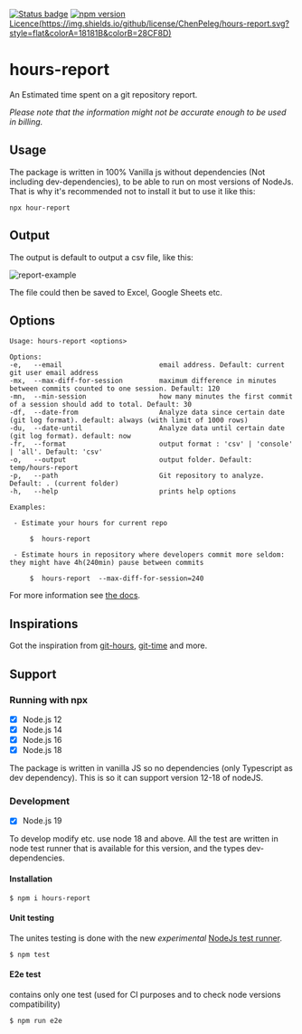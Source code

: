 [![Status badge](https://github.com/ChenPeleg/hours-report/actions/workflows/ci-tests.yml/badge.svg?branch=main)](https://github.com/ChenPeleg/hours-report/actions/?query=branch%3Amain)
[![npm version](https://badge.fury.io/js/hours-report.svg)](https://badge.fury.io/js/hours-report)
[Licence(https://img.shields.io/github/license/ChenPeleg/hours-report.svg?style=flat&colorA=18181B&colorB=28CF8D)](https://github.com/ChenPeleg/hours-report/LICENCE)

# hours-report

An Estimated time spent on a git repository report.

*Please note that the information might not be accurate enough to be used in billing.*

## Usage

The package is written in 100% Vanilla js without dependencies (Not including dev-dependencies), to be able to run on
most versions of NodeJs.
That is why it's recommended not to install it but to use it like this:

`npx hour-report`

## Output

The output is default to output a csv file, like this:

![report-example](https://chenpeleg.github.io/hours-report/assets/img/report-example.png)

The file could then be saved to Excel, Google Sheets etc.

## Options

    Usage: hours-report <options>

    Options:
    -e,   --email                        email address. Default: current git user email address
    -mx,  --max-diff-for-session         maximum difference in minutes between commits counted to one session. Default: 120
    -mn,  --min-session                  how many minutes the first commit of a session should add to total. Default: 30
    -df,  --date-from                    Analyze data since certain date (git log format). default: always (with limit of 1000 rows)
    -du,  --date-until                   Analyze data until certain date (git log format). default: now
    -fr,  --format                       output format : 'csv' | 'console' | 'all'. Default: 'csv'
    -o,   --output                       output folder. Default: temp/hours-report
    -p,   --path                         Git repository to analyze. Default: . (current folder)
    -h,   --help                         prints help options

    Examples:

     - Estimate your hours for current repo

         $  hours-report 

     - Estimate hours in repository where developers commit more seldom: they might have 4h(240min) pause between commits

         $  hours-report  --max-diff-for-session=240

For more information see [the docs](https://chenpeleg.github.io/hours-report/).

## Inspirations

Got the inspiration
from [git-hours](https://github.com/kimmobrunfeldt/git-hours), [git-time](https://github.com/vmf91/git-time) and more.

## Support

### Running with npx

+ [x] Node.js 12
+ [x] Node.js 14
+ [x] Node.js 16
+ [x] Node.js 18

The package is written in vanilla JS so no dependencies (only Typescript as dev dependency).
This is so it can support version 12-18 of nodeJS.

### Development

+ [x] Node.js 19

To develop modify etc. use node 18 and above.
All the test are written in node test runner that is available for this version, and the types dev-dependencies.

#### Installation

```console
$ npm i hours-report
``` 

#### Unit testing

The unites testing is done with the new *experimental* [NodeJs test runner](https://nodejs.org/api/test.html).

```console
$ npm test
``` 

#### E2e test

contains only one test (used for CI purposes and to check node versions compatibility)

```console
$ npm run e2e
``` 

